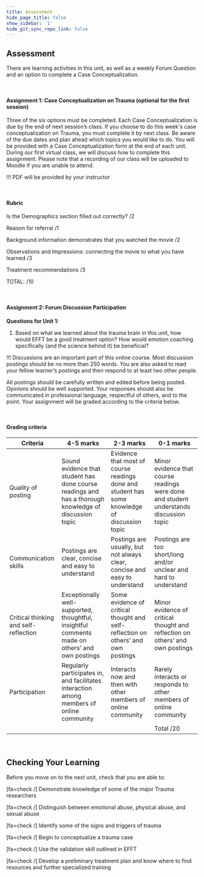 ```yaml
---
title: Assessment
hide_page_title: false
show_sidebar: '1'
hide_git_sync_repo_link: false
---
```

## Assessment

There are learning activities in this unit, as well as a weekly Forum Question and an option to complete a Case Conceptualization.

&nbsp;

#### Assignment 1: Case Conceptualization on Trauma (optional for the first session)
Three of the six options must be completed. Each Case Conceptualization is due by the end of next session’s class. If you choose to do this week's case conceptualization on Trauma, you must complete it by next class. Be aware of the due dates and plan ahead which topics you would like to do. You will be provided with a Case Conceptualization form at the end of each unit. During our first virtual class, we will discuss how to complete this assignment. Please note that a recording of our class will be uploaded to Moodle if you are unable to attend.

!!! PDF will be provided by your instructor

&nbsp;

#### Rubric

Is the Demographics section filled out correctly?  /2

Reason for referral   /1

Background information demonstrates that you watched the movie /2

Observations and Impressions: connecting the movie to what you have learned /3

Treatment recommendations  /3

TOTAL:    /10

&nbsp;

#### Assignment 2:  Forum Discussion Participation

**Questions for Unit 1:**

1. Based on what we learned about the trauma brain in this unit, how would EFFT be a good treatment option? How would emotion coaching specifically (and the science behind it) be beneficial?

!!! Discussions are an important part of this online course. Most discussion postings should be no more than 250 words. You are also asked to read your fellow learner’s postings and then respond to at least two other people.

All postings should be carefully written and edited before being posted. Opinions should be well supported. Your responses should also be communicated in professional language, respectful of others, and to the point. Your assignment will be graded according to the criteria below. 

&nbsp;

#### Grading criteria

|Criteria |4-5 marks |	2-3 marks |	0-1 marks |
|-----------|---------|-------|----------|
| Quality of posting | Sound evidence that student has done course readings and has a thorough knowledge of discussion topic |	Evidence that most of course readings done and student has some knowledge of discussion topic | Minor evidence that course readings were done and student understands discussion topic |
| Communication skills | Postings are clear, concise and easy to understand |	Postings are usually, but not always clear, concise and easy to understand |Postings are too short/long and/or unclear and hard to understand|
|Critical thinking and self-reflection |	Exceptionally well- supported, thoughtful, insightful comments made on others’ and own postings |	Some evidence of critical thought and self-reflection on others’ and own postings |Minor evidence of critical thought and reflection on others’ and own postings |
|Participation	| Regularly participates in, and facilitates interaction among members of online community |	Interacts now and then with other members of online community |	Rarely interacts or responds to other members of online community |
| 	|  |	 |	Total /20 |  

&nbsp;

## Checking Your Learning

Before you move on to the next unit, check that you are able to:  

[fa=check /] Demonstrate knowledge of some of the major Trauma researchers

[fa=check /] Distinguish between emotional abuse, physical abuse, and sexual abuse

[fa=check /] Identify some of the signs and triggers of trauma

[fa=check /] Begin to conceptualize a trauma case

[fa=check /] Use the validation skill outlined in EFFT

[fa=check /] Develop a preliminary treatment plan and know where to find resources and further specialized training

